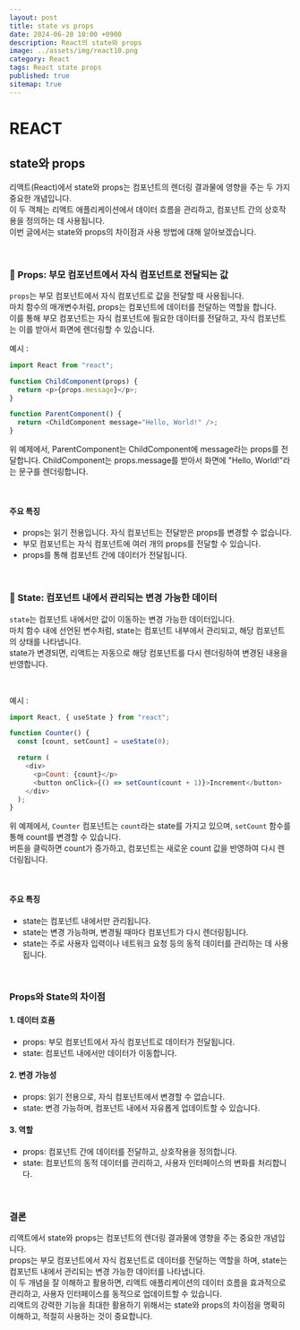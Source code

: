 ```yaml
---
layout: post
title: state vs props
date: 2024-06-20 10:00 +0900
description: React의 state와 props
image: ../assets/img/react10.png
category: React
tags: React state props
published: true
sitemap: true
---
```


# REACT

## state와 props

리액트(React)에서 state와 props는 컴포넌트의 렌더링 결과물에 영향을 주는 두 가지 중요한 개념입니다. <br>
이 두 객체는 리액트 애플리케이션에서 데이터 흐름을 관리하고, 컴포넌트 간의 상호작용을 정의하는 데 사용됩니다. <br>
이번 글에서는 state와 props의 차이점과 사용 방법에 대해 알아보겠습니다.

<br>

### 💛 Props: 부모 컴포넌트에서 자식 컴포넌트로 전달되는 값

`props`는 부모 컴포넌트에서 자식 컴포넌트로 값을 전달할 때 사용됩니다. <br>
마치 함수의 매개변수처럼, props는 컴포넌트에 데이터를 전달하는 역할을 합니다. <br>
이를 통해 부모 컴포넌트는 자식 컴포넌트에 필요한 데이터를 전달하고, 자식 컴포넌트는 이를 받아서 화면에 렌더링할 수 있습니다.
<br>

예시 :

```javascript
import React from "react";

function ChildComponent(props) {
  return <p>{props.message}</p>;
}

function ParentComponent() {
  return <ChildComponent message="Hello, World!" />;
}
```

위 예제에서, ParentComponent는 ChildComponent에 message라는 props를 전달합니다. ChildComponent는 props.message를 받아서 화면에 "Hello, World!"라는 문구를 렌더링합니다.

<br>

#### 주요 특징

- props는 읽기 전용입니다. 자식 컴포넌트는 전달받은 props를 변경할 수 없습니다.
- 부모 컴포넌트는 자식 컴포넌트에 여러 개의 props를 전달할 수 있습니다.
- props를 통해 컴포넌트 간에 데이터가 전달됩니다.

<br>

### 💛 State: 컴포넌트 내에서 관리되는 변경 가능한 데이터

`state`는 컴포넌트 내에서만 값이 이동하는 변경 가능한 데이터입니다.<br>
마치 함수 내에 선언된 변수처럼, state는 컴포넌트 내부에서 관리되고, 해당 컴포넌트의 상태를 나타냅니다. <br>
state가 변경되면, 리액트는 자동으로 해당 컴포넌트를 다시 렌더링하여 변경된 내용을 반영합니다.

<br>

예시 :

```javascript
import React, { useState } from "react";

function Counter() {
  const [count, setCount] = useState(0);

  return (
    <div>
      <p>Count: {count}</p>
      <button onClick={() => setCount(count + 1)}>Increment</button>
    </div>
  );
}
```

위 예제에서, `Counter` 컴포넌트는 `count`라는 state를 가지고 있으며, `setCount` 함수를 통해 count를 변경할 수 있습니다. <br>
버튼을 클릭하면 count가 증가하고, 컴포넌트는 새로운 count 값을 반영하여 다시 렌더링됩니다.

<br>

#### 주요 특징

- state는 컴포넌트 내에서만 관리됩니다.
- state는 변경 가능하며, 변경될 때마다 컴포넌트가 다시 렌더링됩니다.
- state는 주로 사용자 입력이나 네트워크 요청 등의 동적 데이터를 관리하는 데 사용됩니다.

<br>

### Props와 State의 차이점

#### 1. 데이터 흐픔

- props: 부모 컴포넌트에서 자식 컴포넌트로 데이터가 전달됩니다.
- state: 컴포넌트 내에서만 데이터가 이동합니다.

#### 2. 변경 가능성

- props: 읽기 전용으로, 자식 컴포넌트에서 변경할 수 없습니다.
- state: 변경 가능하며, 컴포넌트 내에서 자유롭게 업데이트할 수 있습니다.

#### 3. 역할

- props: 컴포넌트 간에 데이터를 전달하고, 상호작용을 정의합니다.
- state: 컴포넌트의 동적 데이터를 관리하고, 사용자 인터페이스의 변화를 처리합니다.

<br>

### 결론

리액트에서 state와 props는 컴포넌트의 렌더링 결과물에 영향을 주는 중요한 개념입니다. <br>
props는 부모 컴포넌트에서 자식 컴포넌트로 데이터를 전달하는 역할을 하며, state는 컴포넌트 내에서 관리되는 변경 가능한 데이터를 나타냅니다. <br>
이 두 개념을 잘 이해하고 활용하면, 리액트 애플리케이션의 데이터 흐름을 효과적으로 관리하고, 사용자 인터페이스를 동적으로 업데이트할 수 있습니다. <br>
리액트의 강력한 기능을 최대한 활용하기 위해서는 state와 props의 차이점을 명확히 이해하고, 적절히 사용하는 것이 중요합니다.
